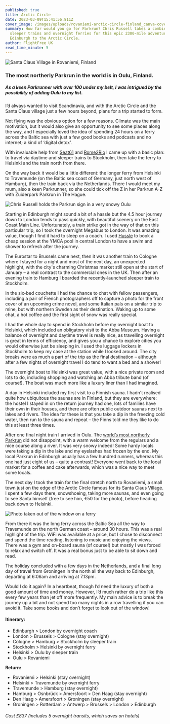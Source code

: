```yaml
---
published: true
title: Arctic Circle
date: 2023-03-09T15:41:56.811Z
cover_image: /images/uploads/rovaniemi-arctic-circle-finland_canva-cover.jpg
summary: How far would you go for Parkrun? Chris Russell takes a combination of
  sleeper trains and overnight ferries for this epic 2300-mile adventure from
  Edinburgh to the Arctic Circle.
author: FlightFree UK
read_time_minute: 5
---
```

![](/images/uploads/rovaniemi-arctic-circle-finland_canva-body.jpg "Santa Claus Village in Rovaniemi, Finland")

### The most northerly Parkrun in the world is in Oulu, Finland.

##### As a keen Parkrunner with over 100 under my belt, I was intrigued by the possibility of adding Oulu to my list.

I’d always wanted to visit Scandinavia, and with the Arctic Circle and the Santa Claus village just a few hours beyond, plans for a trip started to form.

Not flying was the obvious option for a few reasons. Climate was the main motivation, but it would also give an opportunity to see some places along the way, and I especially loved the idea of spending 24 hours on a ferry  across the Baltic sea with just a few good books and podcasts and no internet; a kind of ‘digital detox’.

With invaluable help from [Seat61](https://www.seat61.com/Finland.htm) and [Rome2Rio](https://www.rome2rio.com/) I came up with a basic plan: to travel via daytime and sleeper trains to Stockholm, then take the ferry to Helsinki and the train north from there. 

On the way back it would be a little different: the longer ferry from Helsinki to Travemunde (on the Baltic sea coast of Germany, just north west of Hamburg), then the train back via the Netherlands. There I would meet my mum, also a keen Parkrunner, so she could tick off the Z in her Parkrun A-Z with Zuiderpark Parkrun in The Hague.

![Chris Russell holds the Parkrun sign in a very snowy Oulu](/images/uploads/oulu_parkrun_crussell.jpg "At the Oulu Parkrun")

Starting in Edinburgh might sound a bit of a hassle but the 4.5 hour journey down to London tends to pass quickly, with beautiful scenery on the East Coast Main Line. Unfortunately, a train strike got in the way of that on this particular trip, so I took the overnight Megabus to London. It was amazing value, though I find it hard to sleep on a coach. I used [Hussle](https://www.hussle.com/) to book a cheap session at the YMCA pool in central London to have a swim and shower to refresh after the journey. 

The Eurostar to Brussels came next, then it was another train to Cologne where I stayed for a night and most of the next day, an unexpected highlight, with the city's charming Christmas market still open at the start of January – a real contrast to the commercial ones in the UK. Then after an evening train to Hamburg I boarded the recently-launched sleeper train to Stockholm. 

In the six-bed couchette I had the chance to chat with fellow passengers, including a pair of French photographers off to capture a photo for the front cover of an upcoming crime novel, and some Italian pals on a similar trip to mine, but with northern Sweden as their destination. Waking up to some chat, a hot coffee and the first sight of snow was really special.

I had the whole day to spend in Stockholm before my overnight boat to Helsinki, which included an obligatory visit to the Abba Museum. Having a balance of overnight and daytime travel is really nice, as travelling overnight is great in terms of efficiency, and gives you a chance to explore cities you would otherwise just be sleeping in. I used the luggage lockers in Stockholm to keep my case at the station while I looked around. The city breaks were as much a part of the trip as the final destination – although after a few nights of overnight travel I do tend to want a bed and a shower!

The overnight boat to Helsinki was great value, with a nice private room and lots to do, including shopping and watching an Abba tribute band (of course!). The boat was much more like a luxury liner than I had imagined.

A day in Helsinki included my first visit to a Finnish sauna. I hadn't realised quite how ubiquitous the saunas are in Finland, but they are everywhere: the hostel I stayed in on the return journey had one, lots of families have their own in their houses, and there are often public outdoor saunas next to lakes and rivers. The idea for these is that you take a dip in the freezing cold water, then run to the sauna and repeat – the Finns told me they like to do this at least three times. 

After one final night train I arrived in Oulu. The [world’s most northerly Parkrun](https://www.parkrun.fi/pokkinen/) did not disappoint, with a warm welcome from the regulars and a nice course along a river. It was very snowy indeed! Some hardy locals were taking a dip in the lake and my eyelashes had frozen by the end. My local Parkrun in Edinburgh usually has a few hundred runners, whereas this one had just eight of us – quite a contrast! Everyone went back to the local market for a coffee and cake afterwards, which was a nice way to meet some locals.

The next day I took the train for the final stretch north to Rovaniemi, a small town just on the edge of the Arctic Circle famous for its Santa Claus Village. I spent a few days there, snowshoeing, taking more saunas, and even going to see Santa himself (free to see him, €50 for the photo), before heading back down to Helsinki. 

![Photo taken out of the window on a ferry](/images/uploads/baltic_ferry_crussell.jpg "Detoxing on the ferry")

From there it was the long ferry across the Baltic Sea all the way to Travemunde on the north German coast – around 30 hours. This was a real highlight of the trip. WiFi was available at a price, but I chose to disconnect and spend the time reading, listening to music and enjoying the views. There was a gym and on-board sauna (of course!) but mostly I was forced to relax and switch off. It was a real bonus just to be able to sit down and read.

The holiday concluded with a few days in the Netherlands, and a final long day of travel from Groningen in the north all the way back to Edinburgh, departing at 6:06am and arriving at 7.13pm.

Would I do it again? In a heartbeat, though I’d need the luxury of both a good amount of time and money. However, I’d much rather do a trip like this every few years than jet off more frequently. My main advice is to break the journey up a bit and not spend too many nights in a row travelling if you can avoid it. Take some books and don’t forget to look out of the window!

#### Itinerary:

* Edinburgh > London by overnight coach
* London > Brussels > Cologne (stay overnight)
* Cologne > Hamburg > Stockholm by sleeper train
* Stockholm > Helsinki by overnight ferry
* Helsinki > Oulu by sleeper train
* Oulu > Rovaniemi

**Return:**

* Rovaniemi > Helsinki (stay overnight)
* Helsinki > Travemunde by overnight ferry
* Travemunde > Hamburg (stay overnight)
* Hamburg > Osnbrück > Amersfoort > Den Haag (stay overnight)
* Den Haag > Amersfoort > Groningen (stay overnight)
* Groningen > Rotterdam > Antwerp > Brussels > London > Edinburgh

###### Cost £837 (includes 5 overnight transits, which saves on hotels)